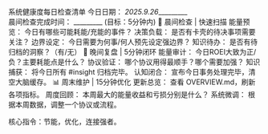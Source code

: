 系统健康度每日检查清单
今日日期： _2025.9.26__________  
晨间检查完成时间： _________ (目标：5分钟内)
🌅 晨间检查 | 快速扫描
能量预览： 今日有哪些可能耗能/充能的事件？
决策负载： 是否有卡壳的待决事项需要关注？
边界设定： 今日需要为何事/何人预先设定强边界？
知识待办： 是否有待归档的洞察？（有/无）
🌇 晚间复盘 | 5分钟闭环
能量审计： 今日ROEI大致为正/负？主要耗能点是什么？
协议验证： 哪个协议用得最顺手？哪个需要加强？
知识捕获： 将今日所有 #insight 归档完毕。
认知闭合： 宣布今日事务处理完毕，清空大脑缓存。
📊 周末维护 | 15分钟优化
更新总览： 查看 OVERVIEW.md，刷新各项指标。
周度回顾： 本周最大的能量收益和亏损分别是什么？
系统微调： 根据本周数据，调整一个协议或流程。

核心指令：节能，优化，连接强者。